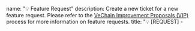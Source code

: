 name: "💡 Feature Request"
description: Create a new ticket for a new feature request. Please refer to the [VeChain Improvement Proposals (VIP)](https://github.com/vechain/VIPs) process for more information on feature requests.
title: "💡 [REQUEST] - <title>"
labels: [
"question"
]
body:
- type: input
  id: start_date
  attributes:
  label: "Start Date"
  description: Start of development
  placeholder: "month/day/year"
  validations:
  required: false
- type: textarea
  id: implementation_pr
  attributes:
  label: "Implementation PR"
  description: Pull request used
  placeholder: "#Pull Request ID"
  validations:
  required: false
- type: textarea
  id: reference_issues
  attributes:
  label: "Reference Issues"
  description: Common issues
  placeholder: "#Issues IDs"
  validations:
  required: false
- type: textarea
  id: summary
  attributes:
  label: "Summary"
  description: Provide a brief explanation of the feature
  placeholder: Describe in a few lines your feature request
  validations:
  required: true
- type: textarea
  id: basic_example
  attributes:
  label: "Basic Example"
  description: Indicate here some basic examples of your feature.
  placeholder: A few specific words about your feature request.
  validations:
  required: true
- type: textarea
  id: drawbacks
  attributes:
  label: "Drawbacks"
  description: What are the drawbacks/impacts of your feature request ?
  placeholder: Identify the drawbacks and impacts while being neutral on your feature request
  validations:
  required: true
- type: textarea
  id: unresolved_question
  attributes:
  label: "Unresolved questions"
  description: What questions still remain unresolved ?
  placeholder: Identify any unresolved issues.
  validations:
  required: false
